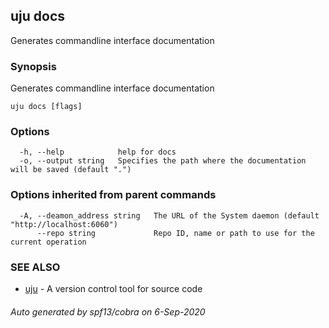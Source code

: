 ## uju docs

Generates commandline interface documentation

### Synopsis

Generates commandline interface documentation

```
uju docs [flags]
```

### Options

```
  -h, --help            help for docs
  -o, --output string   Specifies the path where the documentation will be saved (default ".")
```

### Options inherited from parent commands

```
  -A, --deamon_address string   The URL of the System daemon (default "http://localhost:6060")
      --repo string             Repo ID, name or path to use for the current operation
```

### SEE ALSO

* [uju](uju.md)	 - A version control tool for source code

###### Auto generated by spf13/cobra on 6-Sep-2020
